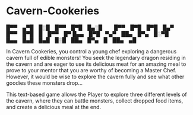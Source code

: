 # Cavern-Cookeries

█▀▀ ▄▀█ █░█ █▀▀ █▀█ █▄░█   █▀▀ █▀█ █▀█ █▄▀ █▀▀ █▀█ █ █▀▀ █▀
█▄▄ █▀█ ▀▄▀ ██▄ █▀▄ █░▀█   █▄▄ █▄█ █▄█ █░█ ██▄ █▀▄ █ ██▄ ▄█

In Cavern Cookeries, you control a young chef exploring a dangerous cavern full of edible monsters! You seek the legendary dragon residing in the cavern and are eager to use its delicious meat for an amazing meal to prove to your mentor that you are worthy of becoming a Master Chef. However, it would be wise to explore the cavern fully and see what other goodies these monsters drop...

This text-based game allows the Player to explore three different levels of the cavern, where they can battle monsters, collect dropped food items, and create a delicious meal at the end.

